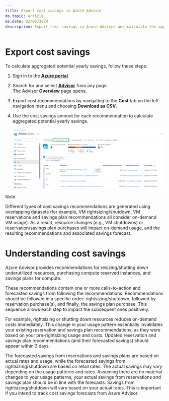 ```yaml
---
title: Export cost savings in Azure Advisor
ms.topic: article
ms.date: 02/06/2024
description: Export cost savings in Azure Advisor and calculate the aggregated potential yearly savings by using the cost savings amount for each recommendation.
---
```


# Export cost savings

To calculate aggregated potential yearly savings, follow these steps: 

1. Sign in to the [**Azure portal**](https://portal.azure.com).

1. Search for and select [**Advisor**](https://aka.ms/azureadvisordashboard) from any page.\
The Advisor **Overview** page opens.

1. Export cost recommendations by navigating to the **Cost** tab on the left navigation menu and choosing **Download as CSV**.

1. Use the cost savings amount for each recommendation to calculate aggregated potential yearly savings.

    [![Screenshot of the Azure Advisor cost recommendations page that shows download option.](./media/advisor-how-to-calculate-total-cost-savings.png)](./media/advisor-how-to-calculate-total-cost-savings.png#lightbox)

> [!NOTE]
> Different types of cost savings recommendations are generated using overlapping datasets (for example, VM rightsizing/shutdown, VM reservations and savings plan recommendations all consider on-demand VM usage). As a result, resource changes (e.g., VM shutdowns) or reservation/savings plan purchases will impact on-demand usage, and the resulting recommendations and associated savings forecast. 

# Understanding cost savings

Azure Advisor provides recommendations for resizing/shutting down underutilized resources, purchasing compute reserved instances, and savings plans for compute.

These recommendations contain one or more calls-to-action and forecasted savings from following the recommendations. Recommendations should be followed in a specific order: rightsizing/shutdown, followed by reservation purchase(s), and finally, the savings plan purchase. This sequence allows each step to impact the subsequent ones positively.

For example, rightsizing or shutting down resources reduces on-demand costs immediately. This change in your usage pattern essentially invalidates your existing reservation and savings plan recommendations, as they were based on your pre-rightsizing usage and costs. Updated reservation and savings plan recommendations (and their forecasted savings) should appear within 3 days. 

The forecasted savings from reservations and savings plans are based on actual rates and usage, while the forecasted savings from rightsizing/shutdown are based on retail rates. The actual savings may vary depending on the usage patterns and rates. Assuming there are no material changes to your usage patterns, your actual savings from reservations and savings plan should be in line with the forecasts. Savings from rightsizing/shutdown will vary based on your actual rates. This is important if you intend to track cost savings forecasts from Azure Advisor.
